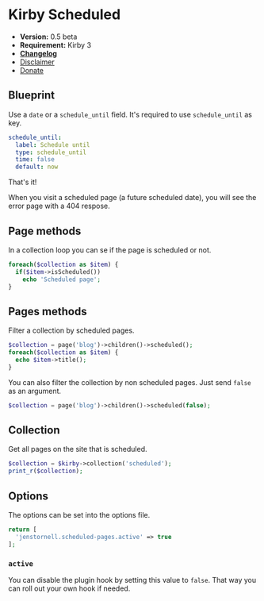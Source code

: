 # Kirby Scheduled

- **Version:** 0.5 beta
- **Requirement:** Kirby 3
- [**Changelog**](docs/changelog.md)
- [Disclaimer](https://devonera.se/docs/disclaimer/?user=jenstornell&plugin=kirby-scheduled-pages)
- [Donate](https://devonera.se/docs/donate/?user=jenstornell&plugin=kirby-scheduled-pages)

## Blueprint

Use a `date` or a `schedule_until` field. It's required to use `schedule_until` as key.

```yaml
schedule_until:
  label: Schedule until
  type: schedule_until
  time: false
  default: now
```

That's it!

When you visit a scheduled page (a future scheduled date), you will see the error page with a 404 respose.

## Page methods

In a collection loop you can se if the page is scheduled or not.

```php
foreach($collection as $item) {
  if($item->isScheduled())
    echo 'Scheduled page';
}
```

## Pages methods

Filter a collection by scheduled pages.

```php
$collection = page('blog')->children()->scheduled();
foreach($collection as $item) {
  echo $item->title();
}
```

You can also filter the collection by non scheduled pages. Just send `false` as an argument.

```php
$collection = page('blog')->children()->scheduled(false);
```

## Collection

Get all pages on the site that is scheduled.

```php
$collection = $kirby->collection('scheduled');
print_r($collection);
```

## Options

The options can be set into the options file.

```php
return [
  'jenstornell.scheduled-pages.active' => true
];
```

### `active`

You can disable the plugin hook by setting this value to `false`. That way you can roll out your own hook if needed.